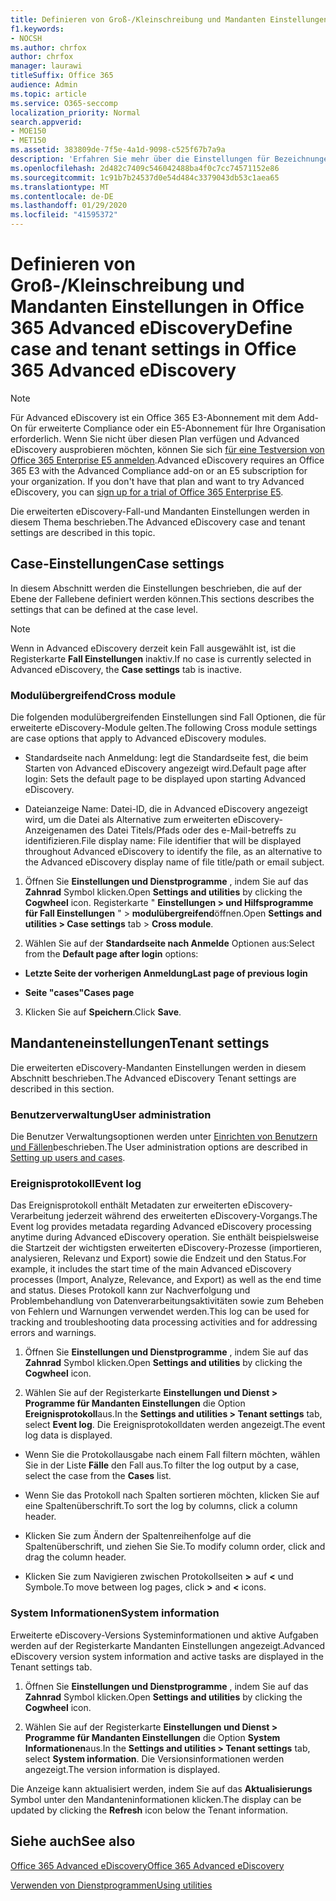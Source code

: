 ```yaml
---
title: Definieren von Groß-/Kleinschreibung und Mandanten Einstellungen in Office 365 Advanced eDiscovery
f1.keywords:
- NOCSH
ms.author: chrfox
author: chrfox
manager: laurawi
titleSuffix: Office 365
audience: Admin
ms.topic: article
ms.service: O365-seccomp
localization_priority: Normal
search.appverid:
- MOE150
- MET150
ms.assetid: 383809de-7f5e-4a1d-9098-c525f67b7a9a
description: 'Erfahren Sie mehr über die Einstellungen für Bezeichnungen, modulübergreifend und Mandanten, die Sie auf der Fallebene in Office 365 Advanced eDiscovery definieren können.  '
ms.openlocfilehash: 2d482c7409c546042488ba4f0c7cc74571152e86
ms.sourcegitcommit: 1c91b7b24537d0e54d484c3379043db53c1aea65
ms.translationtype: MT
ms.contentlocale: de-DE
ms.lasthandoff: 01/29/2020
ms.locfileid: "41595372"
---
```

# <a name="define-case-and-tenant-settings-in-office-365-advanced-ediscovery"></a><span data-ttu-id="537e3-103">Definieren von Groß-/Kleinschreibung und Mandanten Einstellungen in Office 365 Advanced eDiscovery</span><span class="sxs-lookup"><span data-stu-id="537e3-103">Define case and tenant settings in Office 365 Advanced eDiscovery</span></span>

> [!NOTE]
> <span data-ttu-id="537e3-p101">Für Advanced eDiscovery ist ein Office 365 E3-Abonnement mit dem Add-On für erweiterte Compliance oder ein E5-Abonnement für Ihre Organisation erforderlich. Wenn Sie nicht über diesen Plan verfügen und Advanced eDiscovery ausprobieren möchten, können Sie sich [für eine Testversion von Office 365 Enterprise E5 anmelden](https://go.microsoft.com/fwlink/p/?LinkID=698279).</span><span class="sxs-lookup"><span data-stu-id="537e3-p101">Advanced eDiscovery requires an Office 365 E3 with the Advanced Compliance add-on or an E5 subscription for your organization. If you don't have that plan and want to try Advanced eDiscovery, you can [sign up for a trial of Office 365 Enterprise E5](https://go.microsoft.com/fwlink/p/?LinkID=698279).</span></span> 
  
<span data-ttu-id="537e3-106">Die erweiterten eDiscovery-Fall-und Mandanten Einstellungen werden in diesem Thema beschrieben.</span><span class="sxs-lookup"><span data-stu-id="537e3-106">The Advanced eDiscovery case and tenant settings are described in this topic.</span></span>
  
## <a name="case-settings"></a><span data-ttu-id="537e3-107">Case-Einstellungen</span><span class="sxs-lookup"><span data-stu-id="537e3-107">Case settings</span></span>

<span data-ttu-id="537e3-108">In diesem Abschnitt werden die Einstellungen beschrieben, die auf der Ebene der Fallebene definiert werden können.</span><span class="sxs-lookup"><span data-stu-id="537e3-108">This sections describes the settings that can be defined at the case level.</span></span>
  
> [!NOTE]
> <span data-ttu-id="537e3-109">Wenn in Advanced eDiscovery derzeit kein Fall ausgewählt ist, ist die Registerkarte **Fall Einstellungen** inaktiv.</span><span class="sxs-lookup"><span data-stu-id="537e3-109">If no case is currently selected in Advanced eDiscovery, the **Case settings** tab is inactive.</span></span> 
  
### <a name="cross-module"></a><span data-ttu-id="537e3-110">Modulübergreifend</span><span class="sxs-lookup"><span data-stu-id="537e3-110">Cross module</span></span>

<span data-ttu-id="537e3-111">Die folgenden modulübergreifenden Einstellungen sind Fall Optionen, die für erweiterte eDiscovery-Module gelten.</span><span class="sxs-lookup"><span data-stu-id="537e3-111">The following Cross module settings are case options that apply to Advanced eDiscovery modules.</span></span>
  
- <span data-ttu-id="537e3-112">Standardseite nach Anmeldung: legt die Standardseite fest, die beim Starten von Advanced eDiscovery angezeigt wird.</span><span class="sxs-lookup"><span data-stu-id="537e3-112">Default page after login: Sets the default page to be displayed upon starting Advanced eDiscovery.</span></span>
    
- <span data-ttu-id="537e3-113">Dateianzeige Name: Datei-ID, die in Advanced eDiscovery angezeigt wird, um die Datei als Alternative zum erweiterten eDiscovery-Anzeigenamen des Datei Titels/Pfads oder des e-Mail-betreffs zu identifizieren.</span><span class="sxs-lookup"><span data-stu-id="537e3-113">File display name: File identifier that will be displayed throughout Advanced eDiscovery to identify the file, as an alternative to the Advanced eDiscovery display name of file title/path or email subject.</span></span>
    
1. <span data-ttu-id="537e3-114">Öffnen Sie **Einstellungen und Dienstprogramme** , indem Sie auf das **Zahnrad** Symbol klicken.</span><span class="sxs-lookup"><span data-stu-id="537e3-114">Open **Settings and utilities** by clicking the **Cogwheel** icon.</span></span> <span data-ttu-id="537e3-115">Registerkarte " **Einstellungen \> und Hilfsprogramme für Fall Einstellungen** " \> **modulübergreifend**öffnen.</span><span class="sxs-lookup"><span data-stu-id="537e3-115">Open **Settings and utilities \> Case settings** tab \> **Cross module**.</span></span> 
    
2. <span data-ttu-id="537e3-116">Wählen Sie auf der **Standardseite nach Anmelde** Optionen aus:</span><span class="sxs-lookup"><span data-stu-id="537e3-116">Select from the **Default page after login** options:</span></span> 
    
  - <span data-ttu-id="537e3-117">**Letzte Seite der vorherigen Anmeldung**</span><span class="sxs-lookup"><span data-stu-id="537e3-117">**Last page of previous login**</span></span>
    
  - <span data-ttu-id="537e3-118">**Seite "cases"**</span><span class="sxs-lookup"><span data-stu-id="537e3-118">**Cases page**</span></span>
    
3. <span data-ttu-id="537e3-119">Klicken Sie auf **Speichern**.</span><span class="sxs-lookup"><span data-stu-id="537e3-119">Click **Save**.</span></span>
    
## <a name="tenant-settings"></a><span data-ttu-id="537e3-120">Mandanteneinstellungen</span><span class="sxs-lookup"><span data-stu-id="537e3-120">Tenant settings</span></span>

<span data-ttu-id="537e3-121">Die erweiterten eDiscovery-Mandanten Einstellungen werden in diesem Abschnitt beschrieben.</span><span class="sxs-lookup"><span data-stu-id="537e3-121">The Advanced eDiscovery Tenant settings are described in this section.</span></span>
  
### <a name="user-administration"></a><span data-ttu-id="537e3-122">Benutzerverwaltung</span><span class="sxs-lookup"><span data-stu-id="537e3-122">User administration</span></span>

<span data-ttu-id="537e3-123">Die Benutzer Verwaltungsoptionen werden unter [Einrichten von Benutzern und Fällen](set-up-users-and-cases-in-advanced-ediscovery.md)beschrieben.</span><span class="sxs-lookup"><span data-stu-id="537e3-123">The User administration options are described in [Setting up users and cases](set-up-users-and-cases-in-advanced-ediscovery.md).</span></span>
  
### <a name="event-log"></a><span data-ttu-id="537e3-124">Ereignisprotokoll</span><span class="sxs-lookup"><span data-stu-id="537e3-124">Event log</span></span>

<span data-ttu-id="537e3-125">Das Ereignisprotokoll enthält Metadaten zur erweiterten eDiscovery-Verarbeitung jederzeit während des erweiterten eDiscovery-Vorgangs.</span><span class="sxs-lookup"><span data-stu-id="537e3-125">The Event log provides metadata regarding Advanced eDiscovery processing anytime during Advanced eDiscovery operation.</span></span> <span data-ttu-id="537e3-126">Sie enthält beispielsweise die Startzeit der wichtigsten erweiterten eDiscovery-Prozesse (importieren, analysieren, Relevanz und Export) sowie die Endzeit und den Status.</span><span class="sxs-lookup"><span data-stu-id="537e3-126">For example, it includes the start time of the main Advanced eDiscovery processes (Import, Analyze, Relevance, and Export) as well as the end time and status.</span></span> <span data-ttu-id="537e3-127">Dieses Protokoll kann zur Nachverfolgung und Problembehandlung von Datenverarbeitungsaktivitäten sowie zum Beheben von Fehlern und Warnungen verwendet werden.</span><span class="sxs-lookup"><span data-stu-id="537e3-127">This log can be used for tracking and troubleshooting data processing activities and for addressing errors and warnings.</span></span>
  
1. <span data-ttu-id="537e3-128">Öffnen Sie **Einstellungen und Dienstprogramme** , indem Sie auf das **Zahnrad** Symbol klicken.</span><span class="sxs-lookup"><span data-stu-id="537e3-128">Open **Settings and utilities** by clicking the **Cogwheel** icon.</span></span> 
    
2. <span data-ttu-id="537e3-129">Wählen Sie auf der Registerkarte **Einstellungen und Dienst \> Programme für Mandanten Einstellungen** die Option **Ereignisprotokoll**aus.</span><span class="sxs-lookup"><span data-stu-id="537e3-129">In the **Settings and utilities \> Tenant settings** tab, select **Event log**.</span></span> <span data-ttu-id="537e3-130">Die Ereignisprotokolldaten werden angezeigt.</span><span class="sxs-lookup"><span data-stu-id="537e3-130">The event log data is displayed.</span></span>
    
  - <span data-ttu-id="537e3-131">Wenn Sie die Protokollausgabe nach einem Fall filtern möchten, wählen Sie in der Liste **Fälle** den Fall aus.</span><span class="sxs-lookup"><span data-stu-id="537e3-131">To filter the log output by a case, select the case from the **Cases** list.</span></span> 
    
  - <span data-ttu-id="537e3-132">Wenn Sie das Protokoll nach Spalten sortieren möchten, klicken Sie auf eine Spaltenüberschrift.</span><span class="sxs-lookup"><span data-stu-id="537e3-132">To sort the log by columns, click a column header.</span></span> 
    
  - <span data-ttu-id="537e3-133">Klicken Sie zum Ändern der Spaltenreihenfolge auf die Spaltenüberschrift, und ziehen Sie Sie.</span><span class="sxs-lookup"><span data-stu-id="537e3-133">To modify column order, click and drag the column header.</span></span>
    
  - <span data-ttu-id="537e3-134">Klicken Sie zum Navigieren zwischen Protokollseiten **\>** auf **\<** und Symbole.</span><span class="sxs-lookup"><span data-stu-id="537e3-134">To move between log pages, click **\>** and **\<** icons.</span></span> 
    
### <a name="system-information"></a><span data-ttu-id="537e3-135">System Informationen</span><span class="sxs-lookup"><span data-stu-id="537e3-135">System information</span></span>

<span data-ttu-id="537e3-136">Erweiterte eDiscovery-Versions Systeminformationen und aktive Aufgaben werden auf der Registerkarte Mandanten Einstellungen angezeigt.</span><span class="sxs-lookup"><span data-stu-id="537e3-136">Advanced eDiscovery version system information and active tasks are displayed in the Tenant settings tab.</span></span>
  
1. <span data-ttu-id="537e3-137">Öffnen Sie **Einstellungen und Dienstprogramme** , indem Sie auf das **Zahnrad** Symbol klicken.</span><span class="sxs-lookup"><span data-stu-id="537e3-137">Open **Settings and utilities** by clicking the **Cogwheel** icon.</span></span> 
    
2. <span data-ttu-id="537e3-138">Wählen Sie auf der Registerkarte **Einstellungen und Dienst \> Programme für Mandanten Einstellungen** die Option **System Informationen**aus.</span><span class="sxs-lookup"><span data-stu-id="537e3-138">In the **Settings and utilities \> Tenant settings** tab, select **System information**.</span></span> <span data-ttu-id="537e3-139">Die Versionsinformationen werden angezeigt.</span><span class="sxs-lookup"><span data-stu-id="537e3-139">The version information is displayed.</span></span>
    
<span data-ttu-id="537e3-140">Die Anzeige kann aktualisiert werden, indem Sie auf das **Aktualisierungs** Symbol unter den Mandanteninformationen klicken.</span><span class="sxs-lookup"><span data-stu-id="537e3-140">The display can be updated by clicking the **Refresh** icon below the Tenant information.</span></span> 
  
## <a name="see-also"></a><span data-ttu-id="537e3-141">Siehe auch</span><span class="sxs-lookup"><span data-stu-id="537e3-141">See also</span></span>

[<span data-ttu-id="537e3-142">Office 365 Advanced eDiscovery</span><span class="sxs-lookup"><span data-stu-id="537e3-142">Office 365 Advanced eDiscovery</span></span>](office-365-advanced-ediscovery.md)
  
[<span data-ttu-id="537e3-143">Verwenden von Dienstprogrammen</span><span class="sxs-lookup"><span data-stu-id="537e3-143">Using utilities</span></span>](use-advanced-ediscovery-utilities.md)

